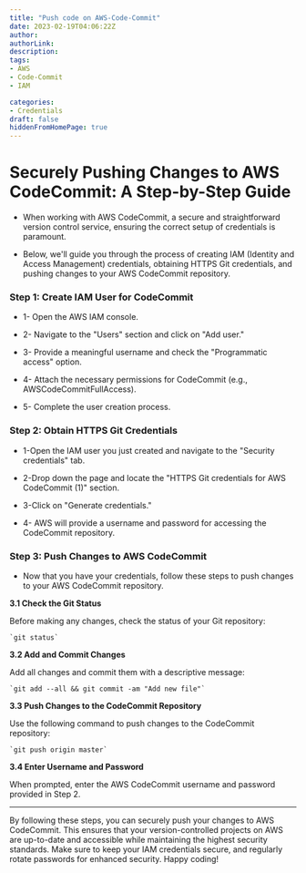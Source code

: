 ```yaml
---
title: "Push code on AWS-Code-Commit"
date: 2023-02-19T04:06:22Z
author:
authorLink:
description:
tags:
- AWS
- Code-Commit
- IAM

categories:
- Credentials
draft: false
hiddenFromHomePage: true
---
```


# Securely Pushing Changes to AWS CodeCommit: A Step-by-Step Guide

* When working with AWS CodeCommit, a secure and straightforward version control service, ensuring the correct setup of credentials is paramount.

* Below, we'll guide you through the process of creating IAM (Identity and Access Management) credentials, obtaining HTTPS Git credentials, and pushing changes to your AWS CodeCommit repository.

### Step 1: Create IAM User for CodeCommit

* 1-  Open the AWS IAM console.

* 2- Navigate to the "Users" section and click on "Add user."

* 3- Provide a meaningful username and check the "Programmatic access" option.

* 4- Attach the necessary permissions for CodeCommit (e.g., AWSCodeCommitFullAccess).

* 5- Complete the user creation process.

### Step 2: Obtain HTTPS Git Credentials

* 1-Open the IAM user you just created and navigate to the "Security credentials" tab.

* 2-Drop down the page and locate the "HTTPS Git credentials for AWS CodeCommit (1)" section.

* 3-Click on "Generate credentials."

* 4- AWS will provide a username and password for accessing the CodeCommit repository.

### Step 3: Push Changes to AWS CodeCommit

* Now that you have your credentials, follow these steps to push changes to your AWS CodeCommit repository.

**3.1 Check the Git Status**

Before making any changes, check the status of your Git repository:

    `git status`

**3.2 Add and Commit Changes**

Add all changes and commit them with a descriptive message:

    `git add --all && git commit -am "Add new file"`

**3.3 Push Changes to the CodeCommit Repository**

Use the following command to push changes to the CodeCommit repository:

    `git push origin master`

**3.4 Enter Username and Password**

When prompted, enter the AWS CodeCommit username and password provided in Step 2.


---

By following these steps, you can securely push your changes to AWS CodeCommit. This ensures that your version-controlled projects on AWS are up-to-date and accessible while maintaining the highest security standards. Make sure to keep your IAM credentials secure, and regularly rotate passwords for enhanced security. Happy coding!